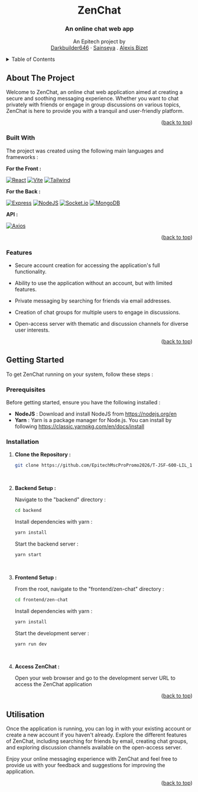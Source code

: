 <a name="readme-top"></a>

<!-- PROJECT INTRO -->
<div align="center">

  <h1 align="center">ZenChat</h1>

  <p align="center">
    <h3>An online chat web app</h3>
    An Epitech project by
    <br />
    <a href="https://github.com/Darkbuilder646">Darkbuilder646</a>
    ·
    <a href="https://github.com/Sainseya">Sainseya</a>
    .
    <a href="https://github.com/Alexis-Bizet">Alexis Bizet</a>
  </p>
</div>

<!-- TABLE OF CONTENTS -->
<details>
  <summary>Table of Contents</summary>
  <ol>
    <li>
      <a href="#about-the-project">About The Project</a>
      <ul>
        <li><a href="#built-with">Built With</a></li>
        <li><a href="#features">Features</a></li>
      </ul>
    </li>
    <li>
      <a href="#getting-started">Getting Started</a>
      <ul>
        <li><a href="#prerequisites">Prerequisites</a></li>
        <li><a href="#installation">Installation</a></li>
      </ul>
    </li>
    <li><a href="#utilisation">Utilisation</a></li>
  </ol>
</details>

<!-- ABOUT THE PROJECT -->
## About The Project
Welcome to ZenChat, an online chat web application aimed at creating a secure and soothing messaging experience. Whether you want to chat privately with friends or engage in group discussions on various topics, ZenChat is here to provide you with a tranquil and user-friendly platform.

<p align="right">(<a href="#readme-top">back to top</a>)</p>

### Built With

The project was created using the following main languages and frameworks :

<strong>For the Front : </strong>

[![React][React.js]][React-url]
[![Vite][Vite]][Vite-url] 
[![Tailwind][Tailwind.css]][Tailwind-url]

<strong>For the Back : </strong>

[![Express][Express.js]][Express-url]
[![NodeJS][NodeJS]][NodeJS-url]
[![Socket.io][Socket.io]][Socket-url]
[![MongoDB][MongoDB]][MongoDB-url]


<strong>API : </strong>

[![Axios][Axios]][Axios-url]

<p align="right">(<a href="#readme-top">back to top</a>)</p>

<!-- USAGE EXAMPLES -->
### Features

* Secure account creation for accessing the application's full functionality.

* Ability to use the application without an account, but with limited features.

* Private messaging by searching for friends via email addresses.

* Creation of chat groups for multiple users to engage in discussions.

* Open-access server with thematic and discussion channels for diverse user interests.

<p align="right">(<a href="#readme-top">back to top</a>)</p>

<!-- Installation -->
## Getting Started

To get ZenChat running on your system, follow these steps :

### Prerequisites

Before getting started, ensure you have the following installed :

* <strong>NodeJS</strong> : Download and install NodeJS from https://nodejs.org/en
* <strong>Yarn</strong> : Yarn is a package manager for Node.js. You can install by following https://classic.yarnpkg.com/en/docs/install

### Installation

1. <strong>Clone the Repository :</strong> 

    ```bash
    git clone https://github.com/EpitechMscProPromo2026/T-JSF-600-LIL_10.git
    ```

<br/>

2. <strong>Backend Setup :</strong> 

    Navigate to the "backend" directory :
    ```sh
    cd backend
    ```

    Install dependencies with yarn :
    ```sh
    yarn install
    ```

    Start the backend server :
    ```sh
    yarn start
    ```
<br/>

3. <strong>Frontend Setup :</strong> 

    From the root, navigate to the "frontend/zen-chat" directory :
    ```sh
    cd frontend/zen-chat
    ```

    Install dependencies with yarn :
    ```sh
    yarn install
    ```

    Start the development server :
    ```sh
    yarn run dev
    ```
<br/>

4. <strong>Access ZenChat :</strong>

    Open your web browser and go to the development server URL to access the ZenChat application

<p align="right">(<a href="#readme-top">back to top</a>)</p>

## Utilisation

Once the application is running, you can log in with your existing account or create a new account if you haven't already. Explore the different features of ZenChat, including searching for friends by email, creating chat groups, and exploring discussion channels available on the open-access server.

Enjoy your online messaging experience with ZenChat and feel free to provide us with your feedback and suggestions for improving the application.

<p align="right">(<a href="#readme-top">back to top</a>)</p>

<!-- MARKDOWN LINKS & IMAGES -->
[React.js]: https://img.shields.io/badge/React-20232A?style=for-the-badge&logo=react&logoColor=61DAFB
[React-url]: https://reactjs.org/

[Vite]: https://img.shields.io/badge/Vite-B73BFE?style=for-the-badge&logo=vite&logoColor=FFD62E
[Vite-url]: https://vitejs.dev/

[Tailwind.css]: https://img.shields.io/badge/Tailwind_CSS-38B2AC?style=for-the-badge&logo=tailwind-css&logoColor=white
[Tailwind-url]: https://tailwindcss.com/

[Express.js]: https://img.shields.io/badge/express.js-%23404d59.svg?style=for-the-badge&logo=express&logoColor=%2361DAFB
[Express-url]: https://expressjs.com/

[NodeJS]: https://img.shields.io/badge/Node%20js-339933?style=for-the-badge&logo=nodedotjs&logoColor=white
[NodeJS-url]: https://nodejs.org/en

[Socket.io]: https://img.shields.io/badge/Socket.io-010101?&style=for-the-badge&logo=Socket.io&logoColor=white
[Socket-url]: https://socket.io/

[MongoDB]: https://img.shields.io/badge/MongoDB-%234ea94b.svg?style=for-the-badge&logo=mongodb&logoColor=white
[MongoDB-url]: https://www.mongodb.com/

[Axios]: https://img.shields.io/badge/axios-671ddf?&style=for-the-badge&logo=axios&logoColor=white
[Axios-url]: https://axios-http.com/